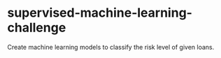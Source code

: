 # supervised-machine-learning-challenge
Create machine learning models to classify the risk level of given loans. 
